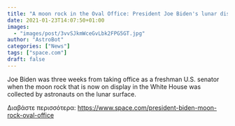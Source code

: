 ```yaml
---
title: "A moon rock in the Oval Office: President Joe Biden's lunar display"
date: 2021-01-23T14:07:50+01:00
images:
  - "images/post/3vvSJkmWceGvLbk2FPG5GT.jpg"
author: "AstroBot"
categories: ["News"]
tags: ["space.com"]
draft: false
---
```


Joe Biden was three weeks from taking office as a freshman U.S. senator when the moon rock that is now on display in the White House was collected by astronauts on the lunar surface. 

Διαβάστε περισσότερα: https://www.space.com/president-biden-moon-rock-oval-office
